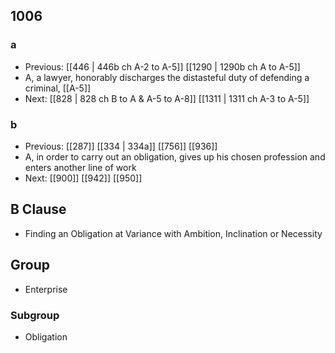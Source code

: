 ## 1006
### a
- Previous: [[446 | 446b ch A-2 to A-5]] [[1290 | 1290b ch A to A-5]] 
- A, a lawyer, honorably discharges the distasteful duty of defending a criminal, [[A-5]]
- Next: [[828 | 828 ch B to A &amp; A-5 to A-8]] [[1311 | 1311 ch A-3 to A-5]] 

### b
- Previous: [[287]] [[334 | 334a]] [[756]] [[936]] 
- A, in order to carry out an obligation, gives up his chosen profession and enters another line of work
- Next: [[900]] [[942]] [[950]] 

## B Clause
- Finding an Obligation at Variance with Ambition, Inclination or Necessity

## Group
- Enterprise

### Subgroup
- Obligation

